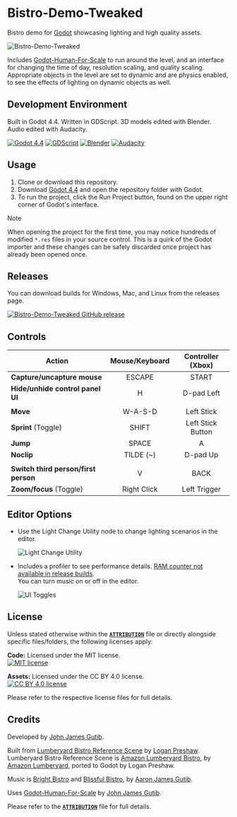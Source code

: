 # Bistro-Demo-Tweaked

Bistro demo for [Godot](https://github.com/godotengine/godot) showcasing lighting and high quality assets.

![Bistro-Demo-Tweaked](https://github.com/Jamsers/Bistro-Demo-Tweaked/assets/39361911/09c0a406-e942-467e-8ecc-fb2eafc55f4e)

Includes [Godot-Human-For-Scale](https://github.com/Jamsers/Godot-Human-For-Scale) to run around the level, and an interface for changing the time of day, resolution scaling, and quality scaling. Appropriate objects in the level are set to dynamic and are physics enabled, to see the effects of lighting on dynamic objects as well.

## Development Environment

Built in Godot 4.4. Written in GDScript. 3D models edited with Blender. Audio edited with Audacity.

[![Godot 4.4](https://img.shields.io/badge/Godot-4.4-478cbf?style=for-the-badge&logo=godot-engine&logoColor=white)](https://godotengine.org/releases/4.4/) [![GDScript](https://img.shields.io/badge/GDScript-478cbf?style=for-the-badge&logo=godot-engine&logoColor=white)](https://docs.godotengine.org/en/stable/tutorials/scripting/gdscript/gdscript_basics.html) [![Blender](https://img.shields.io/badge/Blender-F5792A?style=for-the-badge&logo=blender&logoColor=white)](https://www.blender.org/) [![Audacity](https://img.shields.io/badge/Audacity-0000CC?style=for-the-badge&logo=audacity&logoColor=white)](https://www.audacityteam.org/)

## Usage

1. Clone or download this repository.
1. Download [Godot 4.4](https://godotengine.org/releases/4.4/) and open the repository folder with Godot.
1. To run the project, click the Run Project button, found on the upper right corner of Godot's interface.

> [!NOTE]  
> When opening the project for the first time, you may notice hundreds of modified `*.res` files in your source control. This is a quirk of the Godot importer and these changes can be safely discarded once project has already been opened once.

## Releases

You can download builds for Windows, Mac, and Linux from the releases page.

[![Bistro-Demo-Tweaked GitHub release](https://img.shields.io/github/v/release/Jamsers/Bistro-Demo-Tweaked?style=for-the-badge)](https://github.com/Jamsers/Bistro-Demo-Tweaked/releases/latest)

## Controls

| Action | Mouse/Keyboard |  Controller (Xbox) |
| - | :-: | :-: |
| **Capture/uncapture mouse** | ESCAPE | START |
| **Hide/unhide control panel UI** | H | D-pad Left |
|  |  |  |
| **Move** | W-A-S-D | Left Stick |
| **Sprint** (Toggle) | SHIFT | Left Stick Button |
| **Jump** | SPACE | A |
| **Noclip** | TILDE (~) | D-pad Up |
|  |  |  |
| **Switch third person/first person** | V | BACK |
| **Zoom/focus** (Toggle) | Right Click | Left Trigger |

## Editor Options

* Use the Light Change Utility node to change lighting scenarios in the editor.  

    ![Light Change Utility](https://github.com/Jamsers/Bistro-Demo-Tweaked/assets/39361911/09c0a406-e942-467e-8ecc-fb2eafc55f4e)
  
* Includes a profiler to see performance details. [RAM counter not available in release builds](https://docs.godotengine.org/en/stable/classes/class_performance.html#enumerations).  
    You can turn music on or off in the editor.  

    ![UI Toggles](https://github.com/Jamsers/Bistro-Demo-Tweaked/assets/39361911/6d39b553-558b-4a63-8551-5e76681a9e90)

## License

Unless stated otherwise within the [**`ATTRIBUTION`**](ATTRIBUTION) file or directly alongside specific files/folders, the following licenses apply:

**Code:** Licensed under the MIT license.  
[![MIT license](https://img.shields.io/badge/License-MIT-yellow.svg?style=for-the-badge)](LICENSE-CODE)

**Assets:** Licensed under the CC BY 4.0 license.  
[![CC BY 4.0 license](https://img.shields.io/badge/License-CC_BY_4.0-lightgrey.svg?style=for-the-badge)](LICENSE-ASSETS)

Please refer to the respective license files for full details.

## Credits

Developed by [John James Gutib](https://github.com/Jamsers).

Built from [Lumberyard Bistro Reference Scene](https://github.com/godotengine/godot/issues/74965) by [Logan Preshaw](https://github.com/WickedInsignia).  
Lumberyard Bistro Reference Scene is [Amazon Lumberyard Bistro](https://developer.nvidia.com/orca/amazon-lumberyard-bistro), by [Amazon Lumberyard](https://aws.amazon.com/lumberyard/), ported to Godot by Logan Preshaw.  

Music is [Bright Bistro](https://www.youtube.com/watch?v=W8CFKvLtBaI) and [Blissful Bistro](https://www.youtube.com/watch?v=N8L46km_EOg), by [Aaron James Gutib](https://www.youtube.com/@Anuron01/).  

Uses [Godot-Human-For-Scale](https://github.com/Jamsers/Godot-Human-For-Scale) by [John James Gutib](https://github.com/Jamsers).

Please refer to the [**`ATTRIBUTION`**](ATTRIBUTION) file for full details.